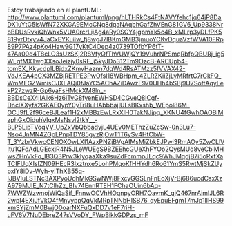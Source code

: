 Estoy trabajando en el plantUML:
http://www.plantuml.com/plantuml/png/hLTHRkCs4FtNAVYfehc1jq64jP8DaDX1uYtG5lsWfN72XKGA9EMcCNg8dgaNAqbhGafZhVEnG81GV6_Up9338NrbBDUsRvkiQhWnx5VUA0rcrLijAg4aRy0SCY4jgpmYk5c4B_xMLrp3yDLfPK5819yrDtxyv4JaCxEYKuiiw_fj8wgJ7lBKmGMB3jmuoYCKvDquaVzfWVA10FRp89P7PAz4pKo4Haw9G17yKtC4Oep4z0739TOfbYP6tT-47Aa00d4T8cLO3sUzSKj2R8VfyQfThVUWjQY19VuhrNPSmqRbfpQBURj_ig5WLgfMXTwgXXsoJeizjy0sRE_j5kyJDo312Tm9OzcB-ARCUpb4-tomEX_KkycdpILBjdxZKmyHaznn7dqWd4RsATMzz5fVVAX42-VdJKEA4pCX3MZBjRETPE3PwOfsl18WBHpm_4ZLRZKiiZjLyMRfrtC7rGkFQ_WmMEGZWmisCJXLAQj0fJaYC5AChAZiDAwzE970UHh4bSBj9U7SoftAqyLekP27zwzR-Gp6yaFsHMckXM8ln_-BBDsCeX4jIAik6Hz6iTvG8fyenEWHSD4CGveQ8lCgf-DnclXXyfa2GKAE0ypY0yTrI8uHAbbbajIULsBKxshb_WEpol86M-OCJ9fL2f96ceBJLeaf1H2xMBBzEwLRxXlH0TakNJjpg_XKNU4fGwhOAOBiMzphGxOiduhVlgxMsNsvl2tkY__-BLP5LjpTVoqVV_UpZxVbQbbadyjL4UEv0METhzZuZcSw-0n3Lu7-Nso4JnMN4ZGpLPnpTDY85gvzRjOwT1T6ySv4HtCbW-T_3YzbrVkwcCENOXOwLXI1AzxPNZjBVgAIMsMiZbkEJPwi3RmAOy5ZwCLlVItu1QFdAdLGEcxjR4N5JLeWUEgS9BZEEhcGUeXhFYOo2QysMUq8veCblMHwsZHnVkFq_lB3Q3Prw3klyqaaXka9suZdFcmmpJLqc9WhJMqdjB7i5oRxfXaTCIFUqXIsIZN09HEcR3lxztnxe5LohPMqoKfHHYdh6Ro61YmS5RwtMjSkZUypxlY8iDv-Wyh-yIThXB55q-IJBVIuLSTNc3AXPyoUdhMkGSwNWj8FxcyGGSLnFnEoXjVrBj686ucdCsxXzA979MJIE_N7tClhZz_BIv74EnnRTEH1FChaOUin6bAq-7WWZWzwnojWiQaSif_FnnwOCVhHOqnpyORH7OavmK_qjQ467nrAimlJL6R2wpI4EXiJfVkO4fMnyyppQqVkMRpTNNbHISB76_qyEpuEFgmT7mJp1lIHS99xmSYjZmM0BwjO0oarNXFuQxDD7v1eF7riH-uFV6V7NuDEbreZ47sVVoDY_FWpBikkGDPzs_mF
